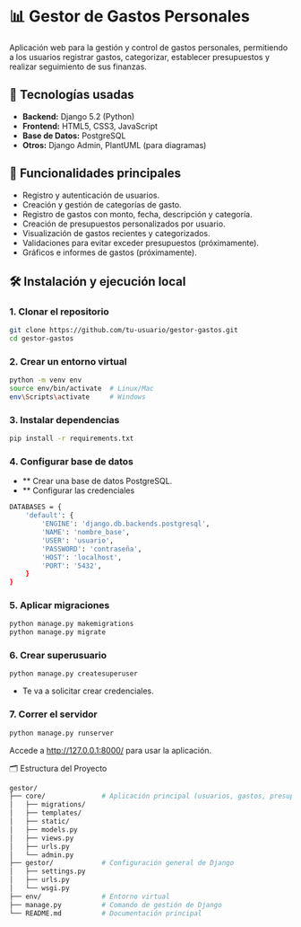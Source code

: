 # 📊 Gestor de Gastos Personales

Aplicación web para la gestión y control de gastos personales, permitiendo a los usuarios registrar gastos, categorizar, establecer presupuestos y realizar seguimiento de sus finanzas.

## 🚀 Tecnologías usadas

- **Backend:** Django 5.2 (Python)
- **Frontend:** HTML5, CSS3, JavaScript
- **Base de Datos:** PostgreSQL
- **Otros:** Django Admin, PlantUML (para diagramas)

## 🎯 Funcionalidades principales

- Registro y autenticación de usuarios.
- Creación y gestión de categorías de gasto.
- Registro de gastos con monto, fecha, descripción y categoría.
- Creación de presupuestos personalizados por usuario.
- Visualización de gastos recientes y categorizados.
- Validaciones para evitar exceder presupuestos (próximamente).
- Gráficos e informes de gastos (próximamente).

## 🛠️ Instalación y ejecución local

### 1. Clonar el repositorio

```bash
git clone https://github.com/tu-usuario/gestor-gastos.git
cd gestor-gastos
``` 
### 2. Crear un entorno virtual
```bash
python -m venv env
source env/bin/activate  # Linux/Mac
env\Scripts\activate     # Windows

``` 
### 3. Instalar dependencias 
```bash
pip install -r requirements.txt
```

### 4. Configurar base de datos
- ** Crear una base de datos PostgreSQL.
- ** Configurar las credenciales
```bash
DATABASES = {
    'default': {
        'ENGINE': 'django.db.backends.postgresql',
        'NAME': 'nombre_base',
        'USER': 'usuario',
        'PASSWORD': 'contraseña',
        'HOST': 'localhost',
        'PORT': '5432',
    }
}

```
### 5. Aplicar migraciones 
```bash
python manage.py makemigrations
python manage.py migrate

```

### 6. Crear superusuario
```bash
python manage.py createsuperuser
```
- Te va a solicitar crear credenciales.

### 7. Correr el servidor

```bash
python manage.py runserver
```

Accede a http://127.0.0.1:8000/ para usar la aplicación.



🗂 Estructura del Proyecto
```bash
gestor/
├── core/              # Aplicación principal (usuarios, gastos, presupuestos)
│   ├── migrations/
│   ├── templates/
│   ├── static/
│   ├── models.py
│   ├── views.py
│   ├── urls.py
│   └── admin.py
├── gestor/            # Configuración general de Django
│   ├── settings.py
│   ├── urls.py
│   └── wsgi.py
├── env/               # Entorno virtual
├── manage.py          # Comando de gestión de Django
└── README.md          # Documentación principal

```
